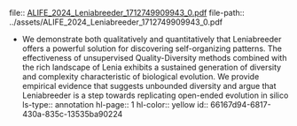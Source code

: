 file:: [ALIFE_2024_Leniabreeder_1712749909943_0.pdf](../assets/ALIFE_2024_Leniabreeder_1712749909943_0.pdf)
file-path:: ../assets/ALIFE_2024_Leniabreeder_1712749909943_0.pdf

- We demonstrate both qualitatively and quantitatively that Leniabreeder offers a powerful solution for discovering self-organizing patterns. The effectiveness of unsupervised Quality-Diversity methods combined with the rich landscape of Lenia exhibits a sustained generation of diversity and complexity characteristic of biological evolution. We provide empirical evidence that suggests unbounded diversity and argue that Leniabreeder is a step towards replicating open-ended evolution in silico
  ls-type:: annotation
  hl-page:: 1
  hl-color:: yellow
  id:: 66167d94-6817-430a-835c-13535ba90224